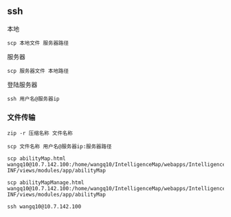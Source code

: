 ## ssh
本地

    scp 本地文件 服务器路径

服务器

    scp 服务器文件 本地路径

登陆服务器

    ssh 用户名@服务器ip

### 文件传输


	zip -r 压缩名称 文件名称

	scp 文件名称 用户名@服务器ip:服务器路径

	scp abilityMap.html wangq10@10.7.142.100:/home/wangq10/IntelligenceMap/webapps/IntelligenceMap/WEB-INF/views/modules/app/abilityMap

	scp abilityMapManage.html wangq10@10.7.142.100:/home/wangq10/IntelligenceMap/webapps/IntelligenceMap/WEB-INF/views/modules/app/abilityMap

	ssh wangq10@10.7.142.100
